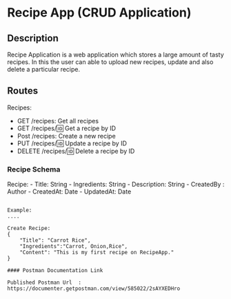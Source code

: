 # Recipe App (CRUD Application)


## Description

Recipe Application is a web application which stores a large amount of  tasty recipes. In this the user can able to upload new recipes, update and also delete a particular recipe.


## Routes

Recipes:

- GET /recipes: Get all recipes
- GET /recipes/:id: Get a recipe by ID
- Post /recipes: Create a new recipe
- PUT /recipes/:id: Update a recipe by ID
- DELETE /recipes/:id: Delete a recipe by ID


### Recipe Schema

Recipe:
    - Title: String
    - Ingredients: String
    - Description: String
    - CreatedBy : Author
    - CreatedAt: Date
    - UpdatedAt: Date
```

Example:
....

Create Recipe:
{
    "Title": "Carrot Rice",
    "Ingredients":"Carrot, Onion,Rice",
    "Content": "This is my first recipe on RecipeApp."
}

#### Postman Documentation Link

Published Postman Url  :   https://documenter.getpostman.com/view/585022/2sAYXEDHro